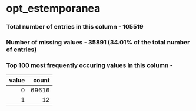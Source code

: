 
# opt_estemporanea

### Total number of entries in this column - 105519

### Number of missing values - 35891 (34.01% of the total number of entries)

### Top 100 most frequently occuring values in this column -

|   value |   count |
|--------:|--------:|
|       0 |   69616 |
|       1 |      12 |
